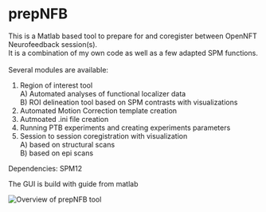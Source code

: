 # prepNFB
This is a Matlab based tool to prepare for and coregister between OpenNFT Neurofeedback session(s).<br/> 
It is a combination of my own code as well as a few adapted SPM functions.<br/>
<br/>
Several modules are available:
1) Region of interest tool<br/>
  A) Automated analyses of functional localizer data<br/> 
  B) ROI delineation tool based on SPM contrasts with visualizations<br/>
2) Automated Motion Correction template creation<br/> 
3) Autmoated .ini file creation<br/>
4) Running PTB experiments and creating experiments parameters<br/>
5) Session to session coregistration with visualization<br/>
   A) based on structural scans<br/>
   B) based on epi scans<br/>

Dependencies: SPM12 

The GUI is build with guide from matlab

![Overview of prepNFB tool ](https://github.com/lucp88/prepNFB/raw/master/Others/all_features_prepNFB.PNG)
